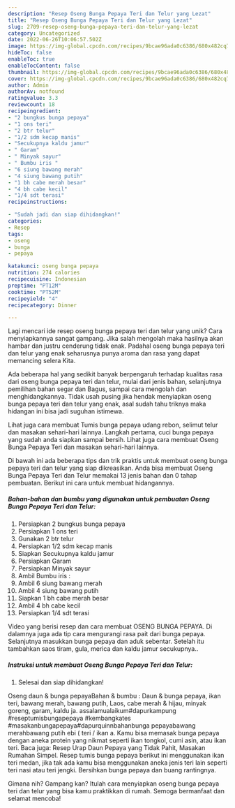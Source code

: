 ```yaml
---
description: "Resep Oseng Bunga Pepaya Teri dan Telur yang Lezat"
title: "Resep Oseng Bunga Pepaya Teri dan Telur yang Lezat"
slug: 2709-resep-oseng-bunga-pepaya-teri-dan-telur-yang-lezat
category: Uncategorized
date: 2022-06-26T10:06:57.502Z
image: https://img-global.cpcdn.com/recipes/9bcae96ada0c6386/680x482cq70/oseng-bunga-pepaya-teri-dan-telur-foto-resep-utama.jpg
hideToc: false
enableToc: true
enableTocContent: false
thumbnail: https://img-global.cpcdn.com/recipes/9bcae96ada0c6386/680x482cq70/oseng-bunga-pepaya-teri-dan-telur-foto-resep-utama.jpg
cover: https://img-global.cpcdn.com/recipes/9bcae96ada0c6386/680x482cq70/oseng-bunga-pepaya-teri-dan-telur-foto-resep-utama.jpg
author: Admin
authorAv: notfound
ratingvalue: 3.3
reviewcount: 18
recipeingredient:
- "2 bungkus bunga pepaya"
- "1 ons teri"
- "2 btr telur"
- "1/2 sdm kecap manis"
- "Secukupnya kaldu jamur"
- " Garam"
- " Minyak sayur"
- " Bumbu iris "
- "6 siung bawang merah"
- "4 siung bawang putih"
- "1 bh cabe merah besar"
- "4 bh cabe kecil"
- "1/4 sdt terasi"
recipeinstructions:

- "Sudah jadi dan siap dihidangkan!"
categories:
- Resep
tags:
- oseng
- bunga
- pepaya

katakunci: oseng bunga pepaya 
nutrition: 274 calories
recipecuisine: Indonesian
preptime: "PT12M"
cooktime: "PT52M"
recipeyield: "4"
recipecategory: Dinner

---
```





Lagi mencari ide resep oseng bunga pepaya teri dan telur yang unik? Cara menyiapkannya sangat gampang. Jika salah mengolah maka hasilnya akan hambar dan justru cenderung tidak enak. Padahal oseng bunga pepaya teri dan telur yang enak seharusnya punya aroma dan rasa yang dapat memancing selera Kita.





Ada beberapa hal yang sedikit banyak berpengaruh terhadap kualitas rasa dari oseng bunga pepaya teri dan telur, mulai dari jenis bahan, selanjutnya pemilihan bahan segar dan Bagus, sampai cara mengolah dan menghidangkannya. Tidak usah pusing jika hendak menyiapkan oseng bunga pepaya teri dan telur yang enak,      asal sudah tahu triknya maka hidangan ini bisa jadi suguhan istimewa.














Lihat juga cara membuat Tumis bunga pepaya udang rebon, selimut telur dan masakan sehari-hari lainnya. Langkah pertama, cuci bunga pepaya yang sudah anda siapkan sampai bersih. Lihat juga cara membuat Oseng Bunga Pepaya Teri dan masakan sehari-hari lainnya.






Di bawah ini ada beberapa tips dan trik praktis untuk membuat oseng bunga pepaya teri dan telur yang siap dikreasikan. Anda bisa membuat Oseng Bunga Pepaya Teri dan Telur memakai 13 jenis bahan dan 0 tahap pembuatan. Berikut ini cara untuk membuat hidangannya.

<!--inarticleads1-->

##### Bahan-bahan dan bumbu yang digunakan untuk pembuatan Oseng Bunga Pepaya Teri dan Telur:

1. Persiapkan 2 bungkus bunga pepaya
1. Persiapkan 1 ons teri
1. Gunakan 2 btr telur
1. Persiapkan 1/2 sdm kecap manis
1. Siapkan Secukupnya kaldu jamur
1. Persiapkan  Garam
1. Persiapkan  Minyak sayur
1. Ambil  Bumbu iris :
1. Ambil 6 siung bawang merah
1. Ambil 4 siung bawang putih
1. Siapkan 1 bh cabe merah besar
1. Ambil 4 bh cabe kecil
1. Persiapkan 1/4 sdt terasi


Video yang berisi resep dan cara membuat OSENG BUNGA PEPAYA. Di dalamnya juga ada tip cara mengurangi rasa pait dari bunga pepaya. Selanjutnya masukkan bunga pepaya dan aduk sebentar. Setelah itu tambahkan saos tiram, gula, merica dan kaldu jamur secukupnya.. 

<!--inarticleads2-->

##### Instruksi untuk membuat Oseng Bunga Pepaya Teri dan Telur:


1. Selesai dan siap dihidangkan!

Oseng daun &amp; bunga pepayaBahan &amp; bumbu : Daun &amp; bunga pepaya, ikan teri, bawang merah, bawang putih, Laos, cabe merah &amp; hijau, minyak goreng, garam, kaldu ja. assalamualaikum#dapurkampung #reseptumisbungapepaya #kembangkates #masakanbungapepaya#dapurquinnbahanbunga pepayabawang merahbawang putih ebi ( teri / ikan a. Kamu bisa memasak bunga pepaya dengan aneka protein yang nikmat seperti ikan tongkol, cumi asin, atau ikan teri. Baca juga: Resep Urap Daun Pepaya yang Tidak Pahit, Masakan Rumahan Simpel. Resep tumis bunga pepaya berikut ini menggunakan ikan teri medan, jika tak ada kamu bisa menggunakan aneka jenis teri lain seperti teri nasi atau teri jengki. Bersihkan bunga pepaya dan buang rantingnya. 

Gimana nih? Gampang kan? Itulah cara menyiapkan oseng bunga pepaya teri dan telur yang bisa kamu praktikkan di rumah. Semoga bermanfaat dan selamat mencoba!
